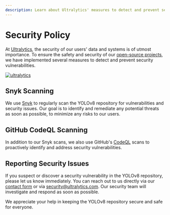 ```yaml
---
description: Learn about Ultralytics' measures to detect and prevent security vulnerabilities on our open-source projects and report issues to our security team.
---
```


# Security Policy

At [Ultralytics](https://ultralytics.com), the security of our users' data and systems is of utmost importance. To
ensure the safety and security of our [open-source projects](https://github.com/ultralytics), we have implemented
several measures to detect and prevent security vulnerabilities.

[![ultralytics](https://snyk.io/advisor/python/ultralytics/badge.svg)](https://snyk.io/advisor/python/ultralytics)

## Snyk Scanning

We use [Snyk](https://snyk.io/advisor/python/ultralytics) to regularly scan the YOLOv8 repository for vulnerabilities
and security issues. Our goal is to identify and remediate any potential threats as soon as possible, to minimize any
risks to our users.

## GitHub CodeQL Scanning

In addition to our Snyk scans, we also use
GitHub's [CodeQL](https://docs.github.com/en/code-security/code-scanning/automatically-scanning-your-code-for-vulnerabilities-and-errors/about-code-scanning-with-codeql)
scans to proactively identify and address security vulnerabilities.

## Reporting Security Issues

If you suspect or discover a security vulnerability in the YOLOv8 repository, please let us know immediately. You can
reach out to us directly via our [contact form](https://ultralytics.com/contact) or
via [security@ultralytics.com](mailto:security@ultralytics.com). Our security team will investigate and respond as soon
as possible.

We appreciate your help in keeping the YOLOv8 repository secure and safe for everyone.